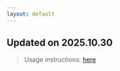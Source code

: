 ```yaml
---
layout: default
---
```


## Updated on 2025.10.30
> Usage instructions: [here](./docs/README.md#usage)

